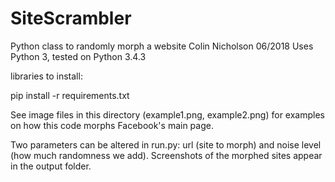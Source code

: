 # SiteScrambler
Python class to randomly morph a website
Colin Nicholson
06/2018
Uses Python 3, tested on Python 3.4.3

libraries to install:

pip install -r requirements.txt


See image files in this directory (example1.png, example2.png) for examples on how this code morphs Facebook's main page.

Two parameters can be altered in run.py: url (site to morph) and noise level (how much randomness we add).  Screenshots of the morphed sites appear in the output folder.
